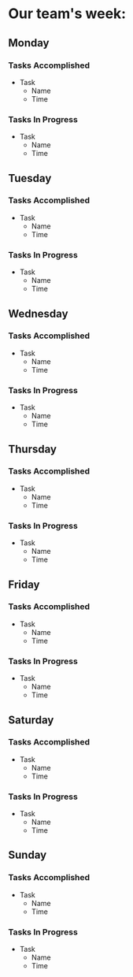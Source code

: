 # Our team's week:

## Monday
### Tasks Accomplished
- Task
  - Name
  - Time

### Tasks In Progress
- Task
  - Name
  - Time

## Tuesday
### Tasks Accomplished
- Task
  - Name
  - Time


### Tasks In Progress
- Task
  - Name
  - Time

## Wednesday
### Tasks Accomplished
- Task
  - Name
  - Time

### Tasks In Progress
- Task
  - Name
  - Time

## Thursday
### Tasks Accomplished
- Task
  - Name
  - Time

### Tasks In Progress
- Task
  - Name
  - Time

## Friday
### Tasks Accomplished
- Task
  - Name
  - Time

### Tasks In Progress
- Task
  - Name
  - Time

## Saturday
### Tasks Accomplished
- Task
  - Name
  - Time

### Tasks In Progress
- Task
  - Name
  - Time

## Sunday
### Tasks Accomplished
- Task
  - Name
  - Time

### Tasks In Progress
- Task
  - Name
  - Time

